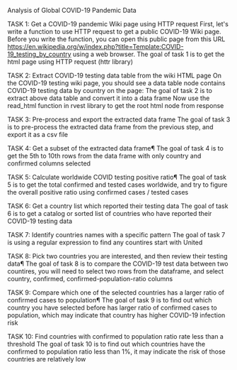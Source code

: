 Analysis of Global COVID-19 Pandemic Data

TASK 1: Get a COVID-19 pandemic Wiki page using HTTP request
First, let's write a function to use HTTP request to get a public COVID-19 Wiki page.
Before you write the function, you can open this public page from this
URL https://en.wikipedia.org/w/index.php?title=Template:COVID-19_testing_by_country using a web browser.
The goal of task 1 is to get the html page using HTTP request (httr library)

TASK 2: Extract COVID-19 testing data table from the wiki HTML page
On the COVID-19 testing wiki page, you should see a data table <table> node contains COVID-19 testing data by country on the page:
The goal of task 2 is to extract above data table and convert it into a data frame
Now use the read_html function in rvest library to get the root html node from response

TASK 3: Pre-process and export the extracted data frame
The goal of task 3 is to pre-process the extracted data frame from the previous step, and export it as a csv file

TASK 4: Get a subset of the extracted data frame¶
The goal of task 4 is to get the 5th to 10th rows from the data frame with only country and confirmed columns selected

TASK 5: Calculate worldwide COVID testing positive ratio¶
The goal of task 5 is to get the total confirmed and tested cases worldwide, and try to figure the overall positive ratio using confirmed cases / tested cases

TASK 6: Get a country list which reported their testing data
The goal of task 6 is to get a catalog or sorted list of countries who have reported their COVID-19 testing data

TASK 7: Identify countries names with a specific pattern
The goal of task 7 is using a regular expression to find any countires start with United

TASK 8: Pick two countries you are interested, and then review their testing data¶
The goal of task 8 is to compare the COVID-19 test data between two countires, you will need to select two rows from the dataframe, and select country, confirmed, confirmed-population-ratio columns

TASK 9: Compare which one of the selected countries has a larger ratio of confirmed cases to population¶
The goal of task 9 is to find out which country you have selected before has larger ratio of confirmed cases to population, which may indicate that country has higher COVID-19 infection risk

TASK 10: Find countries with confirmed to population ratio rate less than a threshold
The goal of task 10 is to find out which countries have the confirmed to population ratio less than 1%, it may indicate the risk of those countries are relatively low